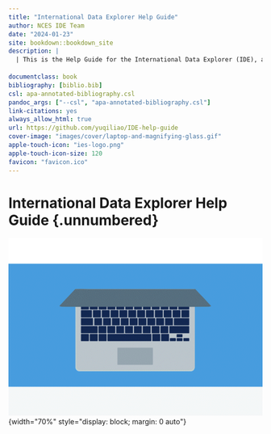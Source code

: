 ```yaml
--- 
title: "International Data Explorer Help Guide"
author: NCES IDE Team
date: "2024-01-23"
site: bookdown::bookdown_site
description: |
  | This is the Help Guide for the International Data Explorer (IDE), an  interactive online tool with data from a series of large-scale international assessments and studies. 

documentclass: book
bibliography: [biblio.bib]
csl: apa-annotated-bibliography.csl
pandoc_args: ["--csl", "apa-annotated-bibliography.csl"]
link-citations: yes
always_allow_html: true
url: https://github.com/yuqiliao/IDE-help-guide
cover-image: "images/cover/laptop-and-magnifying-glass.gif"
apple-touch-icon: "ies-logo.png"
apple-touch-icon-size: 120
favicon: "favicon.ico"
---
```


# International Data Explorer Help Guide  {.unnumbered}

![Animated image of a magnifying glass on a laptop](images/cover/laptop-and-magnifying-glass.gif){width="70%" style="display: block; margin: 0 auto"}




